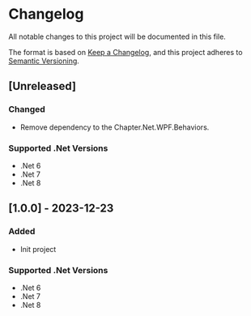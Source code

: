 # Changelog

All notable changes to this project will be documented in this file.

The format is based on [Keep a Changelog](https://keepachangelog.com/en/1.1.0/),
and this project adheres to [Semantic Versioning](https://semver.org/spec/v2.0.0.html).

## [Unreleased]
### Changed
- Remove dependency to the Chapter.Net.WPF.Behaviors.
### Supported .Net Versions
- .Net 6
- .Net 7
- .Net 8

## [1.0.0] - 2023-12-23
### Added
- Init project
### Supported .Net Versions
- .Net 6
- .Net 7
- .Net 8
